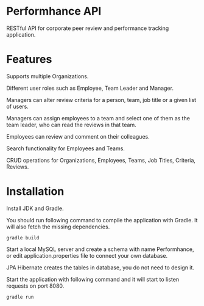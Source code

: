 # Performhance API
RESTful API for corporate peer review and performance tracking application.


# Features
Supports multiple Organizations.

Different user roles such as Employee, Team Leader and Manager.

Managers can alter review criteria for a person, team, job title or a given list of users.

Managers can assign employees to a team and select one of them as the team leader, who can read the reviews in that team.

Employees can review and comment on their colleagues.

Search functionality for Employees and Teams.

CRUD operations for Organizations, Employees, Teams, Job Titles, Criteria, Reviews.


# Installation
Install JDK and Gradle.

You should run following command to compile the application with Gradle. It will also fetch the missing dependencies.

````
gradle build
````

Start a local MySQL server and create a schema with name Performhance, or edit application.properties file to connect your own database.

JPA Hibernate creates the tables in database, you do not need to design it.

Start the application with following command and it will start to listen requests on port 8080.

````
gradle run
````
